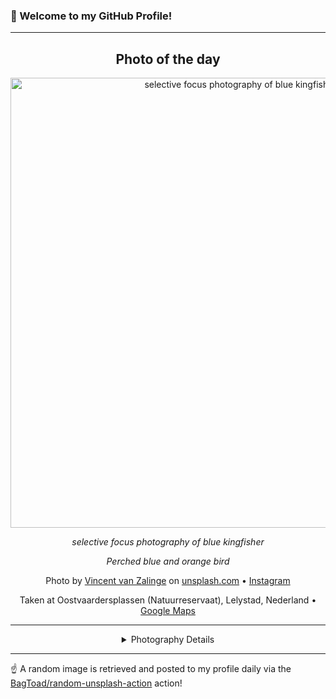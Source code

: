 ### 👋 Welcome to my GitHub Profile!

----
<div align="center">

## Photo of the day
  
  <a href="https://unsplash.com/photos/selective-focus-photography-of-blue-kingfisher-vUNQaTtZeOo"><img width="720" src="https://images.unsplash.com/photo-1444464666168-49d633b86797?crop=entropy&cs=tinysrgb&fit=max&fm=jpg&ixid=M3w1OTQ0OTd8MHwxfHJhbmRvbXx8fHx8fHx8fDE3MzA2MTQxNDV8&ixlib=rb-4.0.3&q=80&w=1080" alt="selective focus photography of blue kingfisher"></a>
  
  <em>selective focus photography of blue kingfisher</em>
  
  <em>Perched blue and orange bird</em>

  Photo by [Vincent van Zalinge](null) on [unsplash.com](https://unsplash.com/) • [Instagram](https://instagram.com/vincentvanzalinge)
  
  Taken at Oostvaardersplassen (Natuurreservaat), Lelystad, Nederland • [Google Maps](https://www.google.com/maps/search/?api=1&query=52.4467258594769,5.41542433618156)
  
  ---
  
<details>
<summary>Photography Details</summary>
  
| Parameter     | Value |
| ------------- | ----- |
| Camera Model  | null |
| Exposure Time | null |
| Aperture      | null |
| Focal Length  | null |
| ISO           | null |
| Location      | Oostvaardersplassen (Natuurreservaat), Lelystad, Nederland (Nederland) |
| Coordinates   | Latitude 52.4467258594769, Longitude 5.41542433618156 |

</details>

</div>

----

☝️ A random image is retrieved and posted to my profile daily via the [BagToad/random-unsplash-action](https://github.com/BagToad/random-unsplash-action) action!
